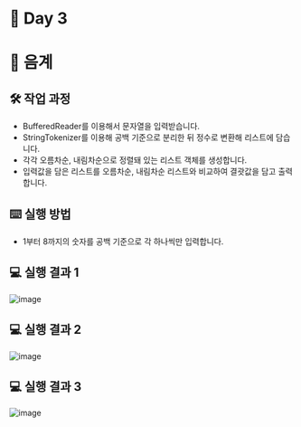 # 📅 Day 3
# 🎵 음계

## 🛠️ 작업 과정

- BufferedReader를 이용해서 문자열을 입력받습니다.
- StringTokenizer를 이용해 공백 기준으로 분리한 뒤 정수로 변환해 리스트에 담습니다.
- 각각 오름차순, 내림차순으로 정렬돼 있는 리스트 객체를 생성합니다.
- 입력값을 담은 리스트를 오름차순, 내림차순 리스트와 비교하여 결괏값을 담고 출력합니다. 

## ⌨️ 실행 방법

- 1부터 8까지의 숫자를 공백 기준으로 각 하나씩만 입력합니다.

## 💻 실행 결과 1

![image](https://github.com/yonghyeonpark/Codesquad-Programming-Practice/assets/126778700/41453dda-78ed-4bee-8152-ce10aa16c966)

## 💻 실행 결과 2

![image](https://github.com/yonghyeonpark/Codesquad-Programming-Practice/assets/126778700/6be67e61-0f4c-4ac8-a1e5-ad643f49bbd5)

## 💻 실행 결과 3

![image](https://github.com/yonghyeonpark/Codesquad-Programming-Practice/assets/126778700/62ca7001-c5cd-4242-80dd-acf65026c981)